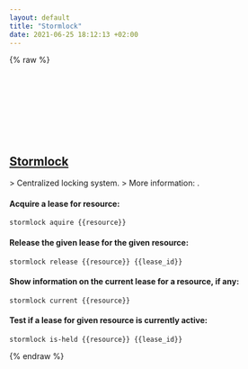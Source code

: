 ```yaml
---
layout: default
title: "Stormlock"
date: 2021-06-25 18:12:13 +02:00
---
```

{% raw %}
<h2 id="stormlock">
  <a href="/en/common/stormlock.html">Stormlock</a> <a href="#stormlock"><svg class="icon">
    <use href="/assets/images/unicode_sprite.svg#link" />
  </svg></a>
</h2>
> Centralized locking system.
> More information: <https://github.com/tmccombs/stormlock>.

#### Acquire a lease for resource:
```shell
stormlock aquire {{resource}}
```
#### Release the given lease for the given resource:
```shell
stormlock release {{resource}} {{lease_id}}
```
#### Show information on the current lease for a resource, if any:
```shell
stormlock current {{resource}}
```
#### Test if a lease for given resource is currently active:
```shell
stormlock is-held {{resource}} {{lease_id}}
```
{% endraw %}